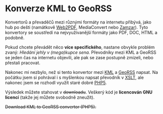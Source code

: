 <!--
title : Konverze KML to GeoRSS
author : Roman Ožana <ozana@omdesign.cz>
date : 12.6.2008 09:26:46
tags : how-to, programovani
-->

# Konverze KML to GeoRSS

Konvertorů a převaděčů mezi různými formáty na internetu přibývá, jako hub po dešti (namátkově [Web2PDF][1], MediaConvert nebo [Zamzar][2]). Tyto konvertory se soustředí na nejvyužívanější formáty jako PDF, DOC, HTML a podobně.

Pokud chcete převádět něco **více specifického**, nastane obvykle problém zvaný: _Hledání jehly v (mega)kupce sena._ Převodníky mezi KML a GeoRSS se jeden čas na internetu objevili, ale pak se zase postupně zmizeli, nebo přestali pracovat.

Nakonec mi nezbylo, než si tento konvertor mezi [KML][3] a [GeoRSS][4] napsat. Na počátku jsem si pohrával i s myšlenkou napsat převodník v [XSLT][5], ale nakonec jsem se rozhodl využít staré dobré [PHP5][6].

Výsledek můžete stahovat v <span style="text-decoration: line-through;">downloadu</span>. Veškerý kód je **licencován GNU licencí** (takže jej můžete svobodně zneužít).

<span style="text-decoration: line-through;">Download KML to GeoRSS convertor (PHP5).</span>

 [1]: http://web2.pdfonline.com/ "Web2PDF"
 [2]: http://www.zamzar.com/ "zamzar - Free online file conversion"
 [3]: http://code.google.com/apis/kml/documentation/ "Dokumentace KML"
 [4]: http://www.georss.org/ "Specifikace GeoRSS"
 [5]: http://www.w3schools.com/xsl/default.asp "Co je to XSLT"
 [6]: http://www.php.net "PHP"